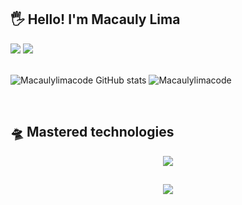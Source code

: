 <!--![Status](./profile-3d-contrib/profile-night-rainbow.svg)-->

## 🖐️ Hello! I'm Macauly Lima
<a href = "mailto:contato.macaulylimaanalytics@gmail.com"><img src="https://img.shields.io/badge/-Gmail-%23333?style=for-the-badge&logo=gmail&logoColor=white" target="_blank"></a>
<a href="https://www.linkedin.com/in/macauly-lima-75984a269" target="_blank"><img src="https://img.shields.io/badge/-LinkedIn-%230077B5?style=for-the-badge&logo=linkedin&logoColor=white" target="_blank">    </a>
<br/>
<br/>
  
 ![Macaulylimacode GitHub stats](https://github-readme-stats.vercel.app/api?username=Macaulylimacode&show_icons=true&theme=dracula)
 ![Macaulylimacode](https://github-readme-stats.vercel.app/api/top-langs/?username=Macaulylimacode&hide_progress=dracula)

<br/>

## 🛸 Mastered technologies
<div align="center" >
  <a href="https://skillicons.dev"   >
    <img src="https://skillicons.dev/icons?i=git,vscode,javascript,typescript,css,html,react,next,tailwind,sass,nodejs,express,nest,docker,figma,github,jest,linux,postman,vercel,vite,bootstrap,mongodb,postgres,discord,linkedin,instagram,python" />
  </a>
  <br />
</div>

##
<div align="center" >
  <img src="https://github-profile-trophy.vercel.app/?username=henriquesantosdev&row=1&column=6&theme=dracula&margin-w=15&margin-h=15"/>
</div>

